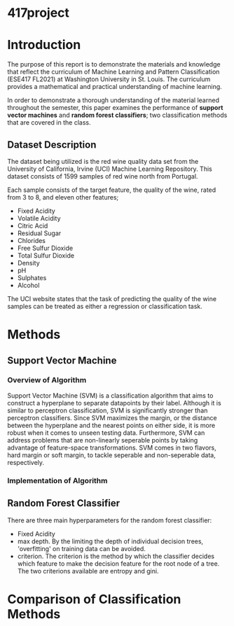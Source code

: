 # 417project

# Introduction
The purpose of this report is to demonstrate the materials and knowledge that reflect the curriculum of Machine Learning and Pattern Classification (ESE417 FL2021) at Washington University in St. Louis. The curriculum provides a mathematical and practical understanding of machine learning.

In order to demonstrate a thorough understanding of the material learned throughout the semester, this paper examines the performance of **support vector machines** and **random forest classifiers**; two classification methods that are covered in the class.
## Dataset Description
The dataset being utilized is the red wine quality data set from the University of California, Irvine (UCI) Machine Learning Repository. This dataset consists of 1599 samples of red wine north from Portugal. 

Each sample consists of the target feature, the quality of the wine, rated from 3 to 8, and eleven other features;
<ul>
  <li>Fixed Acidity</li>
  <li>Volatile Acidity</li>
  <li>Citric Acid</li>
  <li>Residual Sugar</li>
  <li>Chlorides</li>
  <li>Free Sulfur Dioxide</li>
  <li>Total Sulfur Dioxide</li>
  <li>Density</li>
  <li>pH</li>
  <li>Sulphates</li>
  <li>Alcohol</li>
</ul>

The UCI website states that the task of predicting the quality of the wine samples can be treated as either a regression or classification task. 

# Methods

## Support Vector Machine

### Overview of Algorithm
Support Vector Machine (SVM) is a classification algorithm that aims to construct a hyperplane to separate datapoints by their label. Although it is similar to perceptron classification, SVM is significantly stronger than perceptron classifiers. Since SVM maximizes the margin, or the distance between the hyperplane and the nearest points on either side, it is more robust when it comes to unseen testing data. Furthermore, SVM can address problems that are non-linearly seperable points by taking advantage of feature-space transformations. SVM comes in two flavors, hard margin or soft margin, to tackle seperable and non-seperable data, respectively. 

### Implementation of Algorithm



## Random Forest Classifier

There are three main hyperparameters for the random forest classifier:
<ul>
  <li>Fixed Acidity</li>
  <li>max depth. By the limiting the depth of individual decision trees, 'overfitting' on training data can be avoided. </li>
  <li>criterion. The criterion is the method by which the classifier decides which feature to make the decision feature for the root node of a tree. The two criterions available are entropy and gini.</li>
</ul>

# Comparison of Classification Methods
